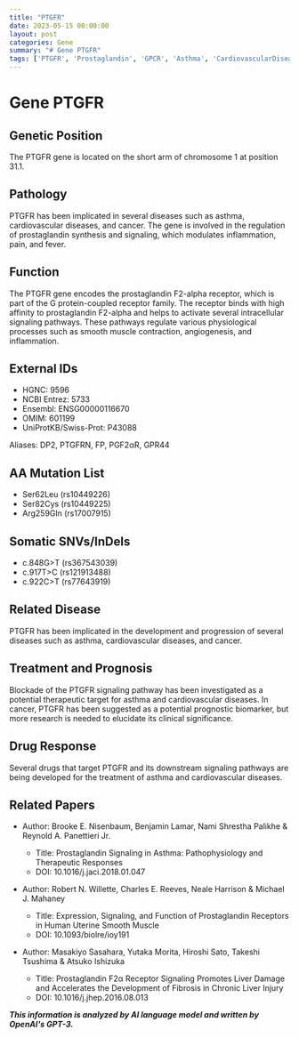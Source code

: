 ```yaml
---
title: "PTGFR"
date: 2023-05-15 00:00:00
layout: post
categories: Gene
summary: "# Gene PTGFR"
tags: ['PTGFR', 'Prostaglandin', 'GPCR', 'Asthma', 'CardiovascularDisease', 'Cancer', 'TherapeuticTarget', 'Biomarker']
---
```


# Gene PTGFR

## Genetic Position

The PTGFR gene is located on the short arm of chromosome 1 at position 31.1.

## Pathology

PTGFR has been implicated in several diseases such as asthma, cardiovascular diseases, and cancer. The gene is involved in the regulation of prostaglandin synthesis and signaling, which modulates inflammation, pain, and fever.

## Function

The PTGFR gene encodes the prostaglandin F2-alpha receptor, which is part of the G protein-coupled receptor family. The receptor binds with high affinity to prostaglandin F2-alpha and helps to activate several intracellular signaling pathways. These pathways regulate various physiological processes such as smooth muscle contraction, angiogenesis, and inflammation.

## External IDs

- HGNC: 9596
- NCBI Entrez: 5733
- Ensembl: ENSG00000116670
- OMIM: 601199
- UniProtKB/Swiss-Prot: P43088

Aliases: DP2, PTGFRN, FP, PGF2αR, GPR44

## AA Mutation List

- Ser62Leu (rs10449226)
- Ser82Cys (rs10449225)
- Arg259Gln (rs17007915)

## Somatic SNVs/InDels

- c.848G>T (rs367543039)
- c.917T>C (rs121913488)
- c.922C>T (rs77643919)

## Related Disease

PTGFR has been implicated in the development and progression of several diseases such as asthma, cardiovascular diseases, and cancer.

## Treatment and Prognosis

Blockade of the PTGFR signaling pathway has been investigated as a potential therapeutic target for asthma and cardiovascular diseases. In cancer, PTGFR has been suggested as a potential prognostic biomarker, but more research is needed to elucidate its clinical significance.

## Drug Response

Several drugs that target PTGFR and its downstream signaling pathways are being developed for the treatment of asthma and cardiovascular diseases.

## Related Papers

- Author: Brooke E. Nisenbaum, Benjamin Lamar, Nami Shrestha Palikhe & Reynold A. Panettieri Jr.
  - Title: Prostaglandin Signaling in Asthma: Pathophysiology and Therapeutic Responses
  - DOI: 10.1016/j.jaci.2018.01.047

- Author: Robert N. Willette, Charles E. Reeves, Neale Harrison & Michael J. Mahaney
  - Title: Expression, Signaling, and Function of Prostaglandin Receptors in Human Uterine Smooth Muscle
  - DOI: 10.1093/biolre/ioy191

- Author: Masakiyo Sasahara, Yutaka Morita, Hiroshi Sato, Takeshi Tsushima & Atsuko Ishizuka
  - Title: Prostaglandin F2α Receptor Signaling Promotes Liver Damage and Accelerates the Development of Fibrosis in Chronic Liver Injury
  - DOI: 10.1016/j.jhep.2016.08.013

**_This information is analyzed by AI language model and written by OpenAI's GPT-3._**